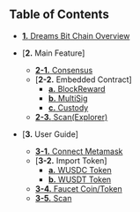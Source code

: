 ## Table of Contents

- [**1.** Dreams Bit Chain Overview](docs/overview.md)

- [**2.** Main Feature]
    - [**2-1.** Consensus](docs/mainfeature_consensus.md)
    - [**2-2.** Embedded Contract]
        - [**a.** BlockReward](docs/mainfeature_embddedcontract_blockreward.md)
        - [**b.** MultiSig](docs/mainfeature_embeddedcontract_multisig.md)
        - [**c.** Custody](docs/mainfeature_embeddedcontract_custody.md)
    - [**2-3.** Scan(Explorer)](docs/mainfeature_scan.md)


- [**3.** User Guide]
    - [**3-1.** Connect Metamask](docs/userguide_connectmetamask.md)
    - [**3-2.** Import Token]
        - [**a.** WUSDC Token](docs/userguide_importtoken_wusdc.md)
        - [**b.** WUSDT Token](docs/userguide_importtoken_wusdt.md)
    - [**3-4.** Faucet Coin/Token](docs/userguide_faucet.md)
    - [**3-5.** Scan](docs/userguide_scan.md)
  